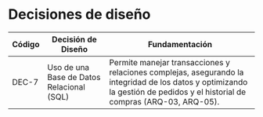 # Decisiones de diseño

| Código | Decisión de Diseño                       | Fundamentación                                                                                                                                              |
|--------|------------------------------------------|-------------------------------------------------------------------------------------------------------------------------------------------------------------|
| DEC-7  | Uso de una Base de Datos Relacional (SQL)            | Permite manejar transacciones y relaciones complejas, asegurando la integridad de los datos y optimizando la gestión de pedidos y el historial de compras (ARQ-03, ARQ-05).                                                 |


